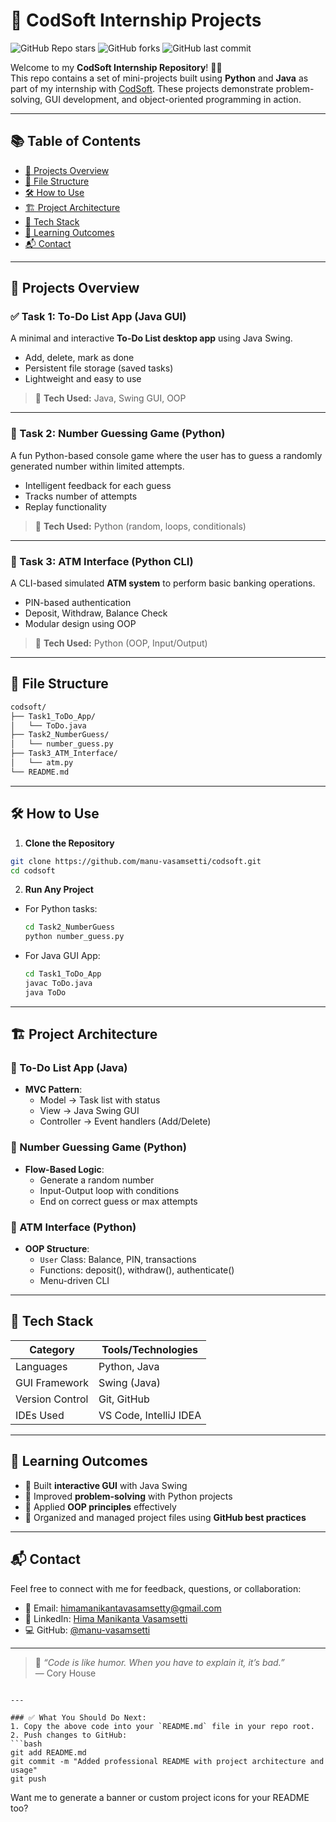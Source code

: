
# 🚀 CodSoft Internship Projects

![GitHub Repo stars](https://img.shields.io/github/stars/manu-vasamsetti/codsoft?color=yellow)
![GitHub forks](https://img.shields.io/github/forks/manu-vasamsetti/codsoft?color=blue)
![GitHub last commit](https://img.shields.io/github/last-commit/manu-vasamsetti/codsoft?color=brightgreen)

Welcome to my **CodSoft Internship Repository**! 👨‍💻  
This repo contains a set of mini-projects built using **Python** and **Java** as part of my internship with [CodSoft](https://www.codsoft.in/). These projects demonstrate problem-solving, GUI development, and object-oriented programming in action.

---

## 📚 Table of Contents

- [🧠 Projects Overview](#-projects-overview)
- [📁 File Structure](#-file-structure)
- [🛠️ How to Use](#️-how-to-use)
- [🏗️ Project Architecture](#️-project-architecture)
- [🚧 Tech Stack](#-tech-stack)
- [📌 Learning Outcomes](#-learning-outcomes)
- [📬 Contact](#-contact)

---

## 🧠 Projects Overview

### ✅ Task 1: To-Do List App (Java GUI)
A minimal and interactive **To-Do List desktop app** using Java Swing.

- Add, delete, mark as done
- Persistent file storage (saved tasks)
- Lightweight and easy to use

> 📍 **Tech Used:** Java, Swing GUI, OOP

---

### 🎯 Task 2: Number Guessing Game (Python)
A fun Python-based console game where the user has to guess a randomly generated number within limited attempts.

- Intelligent feedback for each guess
- Tracks number of attempts
- Replay functionality

> 📍 **Tech Used:** Python (random, loops, conditionals)

---

### 🏧 Task 3: ATM Interface (Python CLI)
A CLI-based simulated **ATM system** to perform basic banking operations.

- PIN-based authentication
- Deposit, Withdraw, Balance Check
- Modular design using OOP

> 📍 **Tech Used:** Python (OOP, Input/Output)

---

## 📁 File Structure

```bash
codsoft/
├── Task1_ToDo_App/
│   └── ToDo.java
├── Task2_NumberGuess/
│   └── number_guess.py
├── Task3_ATM_Interface/
│   └── atm.py
└── README.md
```

---

## 🛠️ How to Use

1. **Clone the Repository**
```bash
git clone https://github.com/manu-vasamsetti/codsoft.git
cd codsoft
```

2. **Run Any Project**
- For Python tasks:
  ```bash
  cd Task2_NumberGuess
  python number_guess.py
  ```
- For Java GUI App:
  ```bash
  cd Task1_ToDo_App
  javac ToDo.java
  java ToDo
  ```

---

## 🏗️ Project Architecture

### 🎨 To-Do List App (Java)
- **MVC Pattern**:
  - Model → Task list with status
  - View → Java Swing GUI
  - Controller → Event handlers (Add/Delete)

### 🎲 Number Guessing Game (Python)
- **Flow-Based Logic**:
  - Generate a random number
  - Input-Output loop with conditions
  - End on correct guess or max attempts

### 🏦 ATM Interface (Python)
- **OOP Structure**:
  - `User` Class: Balance, PIN, transactions
  - Functions: deposit(), withdraw(), authenticate()
  - Menu-driven CLI

---

## 🚧 Tech Stack

| Category          | Tools/Technologies           |
|------------------|------------------------------|
| Languages         | Python, Java                 |
| GUI Framework     | Swing (Java)                 |
| Version Control   | Git, GitHub                  |
| IDEs Used         | VS Code, IntelliJ IDEA       |

---

## 📌 Learning Outcomes

- 🧩 Built **interactive GUI** with Java Swing
- 🧠 Improved **problem-solving** with Python projects
- 🔄 Applied **OOP principles** effectively
- 📁 Organized and managed project files using **GitHub best practices**

---

## 📬 Contact

Feel free to connect with me for feedback, questions, or collaboration:

- 📧 Email: [himamanikantavasamsetty@gmail.com](mailto:himamanikantavasamsetty@gmail.com)
- 🔗 LinkedIn: [Hima Manikanta Vasamsetti](https://linkedin.com/in/hima-manikanta-vasamsetti-a5485427a)
- 💻 GitHub: [@manu-vasamsetti](https://github.com/manu-vasamsetti)

---

> 🌟 *“Code is like humor. When you have to explain it, it’s bad.”*  
> ― Cory House

```

---

### ✅ What You Should Do Next:
1. Copy the above code into your `README.md` file in your repo root.
2. Push changes to GitHub:
```bash
git add README.md
git commit -m "Added professional README with project architecture and usage"
git push
```

Want me to generate a banner or custom project icons for your README too?
